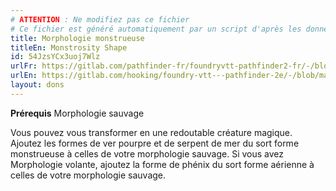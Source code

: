 ```yaml
---
# ATTENTION : Ne modifiez pas ce fichier
# Ce fichier est généré automatiquement par un script d'après les données du module Foundry VTT officiel et de sa traduction
title: Morphologie monstrueuse
titleEn: Monstrosity Shape
id: 54JzsYCx3uoj7Wlz
urlFr: https://gitlab.com/pathfinder-fr/foundryvtt-pathfinder2-fr/-/blob/master/data/feats/54JzsYCx3uoj7Wlz.htm
urlEn: https://gitlab.com/hooking/foundry-vtt---pathfinder-2e/-/blob/master/packs/data/feats.db/monstrosity-shape.json
layout: dons
---
```

**Prérequis** Morphologie sauvage

Vous pouvez vous transformer en une redoutable créature magique. Ajoutez les formes de ver pourpre et de serpent de mer du sort forme monstrueuse à celles de votre morphologie sauvage. Si vous avez Morphologie volante, ajoutez la forme de phénix du sort forme aérienne à celles de votre morphologie sauvage.
